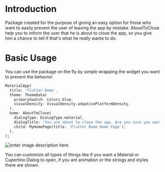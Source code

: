 #  Introduction

Package created for the purpose of giving an easy option for those who want to easily prevent the user of leaving the app by mistake. AboutToClose help you to inform the user that he is about to close the app, so you give him a chance to tell if that's what he really wants to do.

# Basic Usage

You can use the package on the fly by simple wrapping the widget you want to prevent the behavior.

```dart
MaterialApp(
  title: 'Flutter Demo',
  theme: ThemeData(
    primarySwatch: Colors.blue,
    visualDensity: VisualDensity.adaptivePlatformDensity,
  ),
  home: AboutToClose(
    dialogType: DialogType.material,
    dialogTitle: 'You are about to close the app. Are you sure you want to leave?',
    child: MyHomePage(title: 'Flutter Demo Home Page'),
  ),
);
```

![enter image description here](https://s7.gifyu.com/images/Peek-03-06-2020-22-23.gif)

You can customize all types of things like if you want a Material or Cupertino Dialog to open, if you ant animation or the strings and styles there are shown.